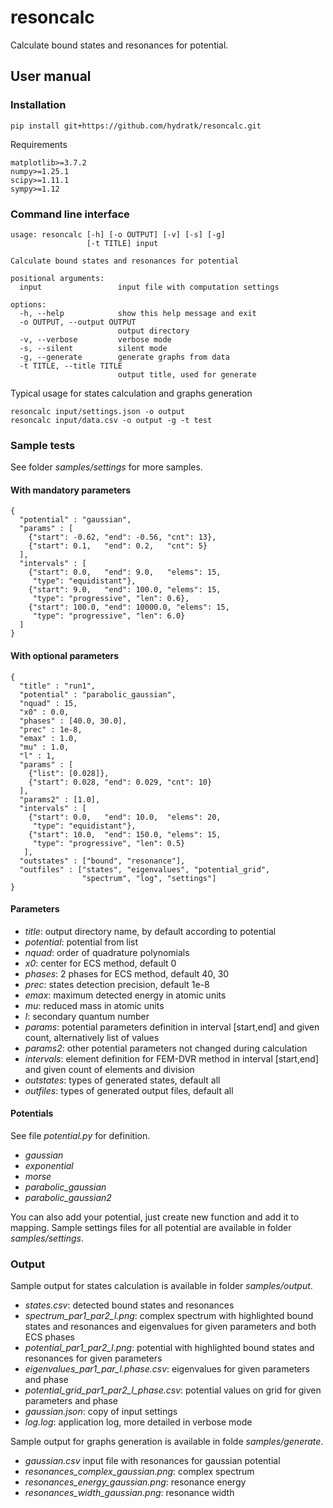 # resoncalc
Calculate bound states and resonances for potential.

## User manual

### Installation 

```
pip install git+https://github.com/hydratk/resoncalc.git
```

Requirements

```
matplotlib>=3.7.2
numpy>=1.25.1
scipy>=1.11.1
sympy>=1.12
```

### Command line interface

```
usage: resoncalc [-h] [-o OUTPUT] [-v] [-s] [-g] 
                 [-t TITLE] input

Calculate bound states and resonances for potential

positional arguments:
  input                 input file with computation settings

options:
  -h, --help            show this help message and exit
  -o OUTPUT, --output OUTPUT
                        output directory
  -v, --verbose         verbose mode
  -s, --silent          silent mode
  -g, --generate        generate graphs from data
  -t TITLE, --title TITLE
                        output title, used for generate
```

Typical usage for states calculation and graphs generation
```
resoncalc input/settings.json -o output
resoncalc input/data.csv -o output -g -t test
```

### Sample tests

See folder _samples/settings_ for more samples.

#### With mandatory parameters
```
{
  "potential" : "gaussian",
  "params" : [
    {"start": -0.62, "end": -0.56, "cnt": 13},
    {"start": 0.1,   "end": 0.2,   "cnt": 5}
  ],
  "intervals" : [
    {"start": 0.0,   "end": 9.0,   "elems": 15, 
     "type": "equidistant"},
    {"start": 9.0,   "end": 100.0, "elems": 15, 
     "type": "progressive", "len": 0.6},
    {"start": 100.0, "end": 10000.0, "elems": 15, 
     "type": "progressive", "len": 6.0}
  ]
} 
```

#### With optional parameters
```
{
  "title" : "run1",
  "potential" : "parabolic_gaussian",
  "nquad" : 15,
  "x0" : 0.0,
  "phases" : [40.0, 30.0],
  "prec" : 1e-8,
  "emax" : 1.0,
  "mu" : 1.0,
  "l" : 1,
  "params" : [
    {"list": [0.028]},
    {"start": 0.028, "end": 0.029, "cnt": 10}
  ],
  "params2" : [1.0],
  "intervals" : [
    {"start": 0.0,   "end": 10.0,  "elems": 20, 
     "type": "equidistant"},
    {"start": 10.0,  "end": 150.0, "elems": 15, 
     "type": "progressive", "len": 0.5}
   ],
  "outstates" : ["bound", "resonance"],
  "outfiles" : ["states", "eigenvalues", "potential_grid", 
                "spectrum", "log", "settings"]
} 
```

#### Parameters
- _title_: output directory name, by default according to potential
- _potential_: potential from list
- _nquad_: order of quadrature polynomials
- _x0_: center for ECS method, default 0
- _phases_: 2 phases for ECS method, default 40, 30
- _prec_: states detection precision, default 1e-8
- _emax_: maximum detected energy in atomic units
- _mu_: reduced mass in atomic units
- _l_: secondary quantum number
- _params_: potential parameters definition in interval [start,end] and given count, alternatively list of values       
- _params2_: other potential parameters not changed during calculation
- _intervals_: element definition for FEM-DVR method in interval [start,end] and given count of elements and division
- _outstates_: types of generated states, default all
- _outfiles_: types of generated output files, default all

#### Potentials
See file _potential.py_ for definition. 
- _gaussian_
- _exponential_
- _morse_
- _parabolic_gaussian_
- _parabolic_gaussian2_

You can also add your potential, just create new function and add it to mapping.
Sample settings files for all potential are available in folder _samples/settings_.

### Output

Sample output for states calculation is available in folder _samples/output_.

- _states.csv_: detected bound states and resonances
- _spectrum_par1_par2_l.png_: complex spectrum with highlighted bound states and resonances and eigenvalues for given parameters and both ECS phases
- _potential_par1_par2_l.png_: potential with highlighted bound states and resonances for given parameters
- _eigenvalues_par1_par_l.phase.csv_: eigenvalues for given parameters and phase
- _potential_grid_par1_par2_l_phase.csv_: potential values on grid for given parameters and phase
- _gaussian.json_: copy of input settings
- _log.log_: application log, more detailed in verbose mode

Sample output for graphs generation is available in folde _samples/generate_.

- _gaussian.csv_ input file with resonances for gaussian potential
- _resonances_complex_gaussian.png_: complex spectrum
- _resonances_energy_gaussian.png_: resonance energy
- _resonances_width_gaussian.png_: resonance width